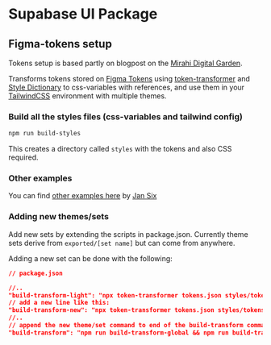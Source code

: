# Supabase UI Package

## Figma-tokens setup

Tokens setup is based partly on blogpost on the [Mirahi Digital Garden](https://garden.mirahi.io/how-to-use-the-color-tokens-from-your-design-system-directly-in-tailwind-css/).

Transforms tokens stored on [Figma Tokens](https://github.com/six7/figma-tokens) using [token-transformer](https://github.com/six7/figma-tokens/tree/main/token-transformer) and [Style Dictionary](https://github.com/amzn/style-dictionary) to css-variables with references, and use them in your [TailwindCSS](https://github.com/tailwindlabs/tailwindcss) environment with multiple themes.

### Build all the styles files (css-variables and tailwind config)

```bash
npm run build-styles
```

This creates a directory called `styles` with the tokens and also CSS required.

### Other examples

You can find [other examples here](https://github.com/six7/figma-tokens-examples) by [Jan Six](https://twitter.com/six7)

### Adding new themes/sets

Add new sets by extending the scripts in package.json. Currently theme sets derive from `exported/[set name]` but can come from anywhere.

Adding a new set can be done with the following:

```json package.json
// package.json

//..
"build-transform-light": "npx token-transformer tokens.json styles/tokens/02_themes/light.json global,exported/light,theme global",
// add a new line like this:
"build-transform-new": "npx token-transformer tokens.json styles/tokens/02_themes/new.json global,new,theme global",
//..
// append the new theme/set command to end of the build-transform command
"build-transform": "npm run build-transform-global && npm run build-transform-typography && npm run build-transform-dark  && npm run build-transform-light && npm run build-transform-new",

```
